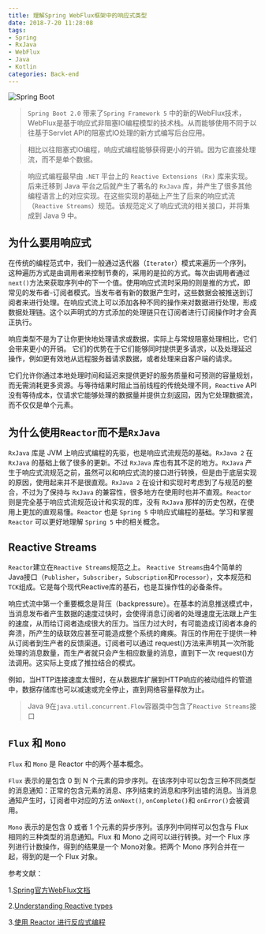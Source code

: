 ```yaml
---
title: 理解Spring WebFlux框架中的响应式类型
date: 2018-7-20 11:28:08
tags:
- Spring
- RxJava
- WebFlux
- Java
- Kotlin
categories: Back-end
---
```


![Spring Boot](/images/20180720_diagram-boot-reactor.svg)

> `Spring Boot 2.0` 带来了`Spring Framework 5` 中的新的WebFlux技术，WebFlux是基于响应式非阻塞IO编程模型的技术栈。从而能够使用不同于以往基于Servlet API的阻塞式IO处理的新方式编写后台应用。

> 相比以往阻塞式IO编程，响应式编程能够获得更小的开销。因为它直接处理流，而不是单个数据。

> 响应式编程最早由 `.NET` 平台上的 `Reactive Extensions (Rx)` 库来实现。后来迁移到 Java 平台之后就产生了著名的 `RxJava` 库，并产生了很多其他编程语言上的对应实现。在这些实现的基础上产生了后来的响应式流（`Reactive Streams`）规范。该规范定义了响应式流的相关接口，并将集成到 Java 9 中。

<!--more-->

## 为什么要用响应式

在传统的编程范式中，我们一般通过迭代器（`Iterator`）模式来遍历一个序列。这种遍历方式是由调用者来控制节奏的，采用的是拉的方式。每次由调用者通过 `next()`方法来获取序列中的下一个值。使用响应式流时采用的则是推的方式，即常见的发布者-订阅者模式。当发布者有新的数据产生时，这些数据会被推送到订阅者来进行处理。在响应式流上可以添加各种不同的操作来对数据进行处理，形成数据处理链。这个以声明式的方式添加的处理链只在订阅者进行订阅操作时才会真正执行。

响应类型不是为了让你更快地处理请求或数据，实际上与常规阻塞处理相比，它们会带来更小的开销。 它们的优势在于它们能够同时提供更多请求，以及处理延迟操作，例如更有效地从远程服务器请求数据，或者处理来自客户端的请求。

它们允许你通过本地处理时间和延迟来提供更好的服务质量和可预测的容量规划，而无需消耗更多资源。与等待结果时阻止当前线程的传统处理不同，`Reactive` API没有等待成本，仅请求它能够处理的数据量并提供立刻返回，因为它处理数据流，而不仅仅是单个元素。


## 为什么使用`Reactor`而不是`RxJava`

`RxJava` 库是 JVM 上响应式编程的先驱，也是响应式流规范的基础。`RxJava 2` 在 `RxJava` 的基础上做了很多的更新。不过 `RxJava` 库也有其不足的地方。`RxJava` 产生于响应式流规范之前，虽然可以和响应式流的接口进行转换，但是由于底层实现的原因，使用起来并不是很直观。`RxJava 2` 在设计和实现时考虑到了与规范的整合，不过为了保持与 `RxJava` 的兼容性，很多地方在使用时也并不直观。`Reactor` 则是完全基于响应式流规范设计和实现的库，没有 `RxJava` 那样的历史包袱，在使用上更加的直观易懂。`Reactor` 也是 `Spring 5` 中响应式编程的基础。学习和掌握 `Reactor` 可以更好地理解 `Spring 5` 中的相关概念。

## Reactive Streams

`Reactor`建立在`Reactive Streams`规范之上。 `Reactive Streams`由4个简单的Java接口（`Publisher`，`Subscriber`，`Subscription`和`Processor`），文本规范和`TCK`组成。它是每个现代Reactive库的基石，也是互操作性的必备条件。

响应式流中第一个重要概念是背压（backpressure）。在基本的消息推送模式中，当消息发布者产生数据的速度过快时，会使得消息订阅者的处理速度无法跟上产生的速度，从而给订阅者造成很大的压力。当压力过大时，有可能造成订阅者本身的奔溃，所产生的级联效应甚至可能造成整个系统的瘫痪。背压的作用在于提供一种从订阅者到生产者的反馈渠道。订阅者可以通过 request()方法来声明其一次所能处理的消息数量，而生产者就只会产生相应数量的消息，直到下一次 request()方法调用。这实际上变成了推拉结合的模式。

例如，当HTTP连接速度太慢时，在从数据库扩展到HTTP响应的被动组件的管道中，数据存储库也可以减速或完全停止，直到网络容量释放为止。

> Java 9在`java.util.concurrent.Flow`容器类中包含了`Reactive Streams`接口



## `Flux` 和 `Mono`

`Flux` 和 `Mono` 是 Reactor 中的两个基本概念。

`Flux` 表示的是包含 0 到 N 个元素的异步序列。在该序列中可以包含三种不同类型的消息通知：正常的包含元素的消息、序列结束的消息和序列出错的消息。当消息通知产生时，订阅者中对应的方法 `onNext()`, `onComplete()`和 `onError()`会被调用。

`Mono` 表示的是包含 0 或者 1 个元素的异步序列。该序列中同样可以包含与 Flux 相同的三种类型的消息通知。Flux 和 Mono 之间可以进行转换。对一个 Flux 序列进行计数操作，得到的结果是一个 Mono<Long>对象。把两个 Mono 序列合并在一起，得到的是一个 Flux 对象。

参考文献：

1.[Spring官方WebFlux文档](https://docs.spring.io/spring-framework/docs/5.0.0.BUILD-SNAPSHOT/spring-framework-reference/html/web-reactive.html "Spring官方WebFlux文档")

2.[Understanding Reactive types](https://spring.io/blog/2016/04/19/understanding-reactive-types "Understanding Reactive types")

3.[使用 Reactor 进行反应式编程](https://www.ibm.com/developerworks/cn/java/j-cn-with-reactor-response-encode/index.html "使用 Reactor 进行反应式编程")